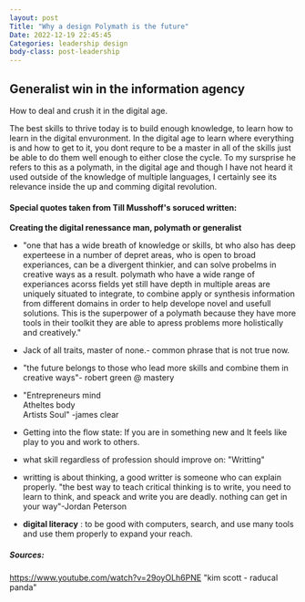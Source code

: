 ```yaml
---
layout: post
Title: "Why a design Polymath is the future"
Date: 2022-12-19 22:45:45
Categories: leadership design
body-class: post-leadership
---
```


## Generalist win in the information agency

How to deal and crush it in the digital age.

The best skills to thrive today is to build enough knowledge, to learn how to learn in the digital envuronment. In the digital age to learn where everything is and how to get to it, you dont requre to be a master in all of the skills just be able to do them well enough to either close the cycle.
To my sursprise he refers to this as a polymath, in the digital age and though I have not heard it used outside of the knowledge of multiple languages, I certainly see its relevance inside the up and comming digital revolution.

#### Special quotes taken from Till Musshoff's soruced written:

**Creating the digital renessance man, polymath or generalist**

- "one that has a wide breath of knowledge or skills, bt who also has deep experteese in a number of depret areas, who is open to broad experiances, can be a divergent thinkier, and can solve probelms in creative ways as a result. polymath who have a wide range of experiances acorss fields yet still have depth in multiple areas are uniquely situated to integrate, to combine apply or synthesis information from different domains in order to help develope novel and usefull solutions. This is the superpower of a polymath because they have more tools in their toolkit they are able to apress problems more holistically and creatively."

- Jack of all traits, master of none.- common phrase that is not true now.

- "the future belongs to those who lead more skills and combine them in creative ways"- robert green @ mastery

- "Entrepreneurs mind  
Atheltes body  
Artists Soul" -james clear

- Getting into the flow state: If you are in something new and
It feels like play to you and work to others.


- what skill regardless of profession should improve on:
"Writting"
- writting is about thinking, a good writter is someone who can explain properly. "the best way to teach critical thinking is to write, you need to learn to think, and speack and write you are deadly. nothing can get in your way"-Jordan Peterson

- **digital literacy** : to be good with computers, search, and use many tools and use them properly to expand your reach.


##### Sources:  
https://www.youtube.com/watch?v=29oyOLh6PNE
"kim scott - raducal panda"

